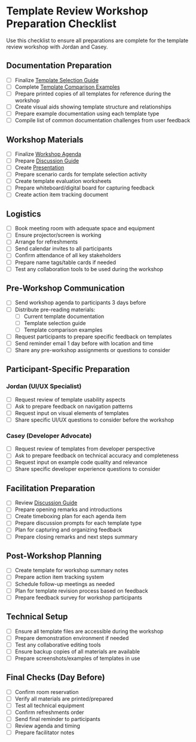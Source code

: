 # Template Review Workshop Preparation Checklist

Use this checklist to ensure all preparations are complete for the template review workshop with Jordan and Casey.

## Documentation Preparation

- [ ] Finalize [Template Selection Guide](../documentation-standards/templates/template-selection-guide.md)
- [ ] Complete [Template Comparison Examples](./template-comparison-examples.md)
- [ ] Prepare printed copies of all templates for reference during the workshop
- [ ] Create visual aids showing template structure and relationships
- [ ] Prepare example documentation using each template type
- [ ] Compile list of common documentation challenges from user feedback

## Workshop Materials

- [ ] Finalize [Workshop Agenda](./template-review-workshop-agenda.md)
- [ ] Prepare [Discussion Guide](./template-review-discussion-guide.md)
- [ ] Create [Presentation](./template-review-presentation.md)
- [ ] Prepare scenario cards for template selection activity
- [ ] Create template evaluation worksheets
- [ ] Prepare whiteboard/digital board for capturing feedback
- [ ] Create action item tracking document

## Logistics

- [ ] Book meeting room with adequate space and equipment
- [ ] Ensure projector/screen is working
- [ ] Arrange for refreshments
- [ ] Send calendar invites to all participants
- [ ] Confirm attendance of all key stakeholders
- [ ] Prepare name tags/table cards if needed
- [ ] Test any collaboration tools to be used during the workshop

## Pre-Workshop Communication

- [ ] Send workshop agenda to participants 3 days before
- [ ] Distribute pre-reading materials:
  - [ ] Current template documentation
  - [ ] Template selection guide
  - [ ] Template comparison examples
- [ ] Request participants to prepare specific feedback on templates
- [ ] Send reminder email 1 day before with location and time
- [ ] Share any pre-workshop assignments or questions to consider

## Participant-Specific Preparation

### Jordan (UI/UX Specialist)

- [ ] Request review of template usability aspects
- [ ] Ask to prepare feedback on navigation patterns
- [ ] Request input on visual elements of templates
- [ ] Share specific UI/UX questions to consider before the workshop

### Casey (Developer Advocate)

- [ ] Request review of templates from developer perspective
- [ ] Ask to prepare feedback on technical accuracy and completeness
- [ ] Request input on example code quality and relevance
- [ ] Share specific developer experience questions to consider

## Facilitation Preparation

- [ ] Review [Discussion Guide](./template-review-discussion-guide.md)
- [ ] Prepare opening remarks and introductions
- [ ] Create timeboxing plan for each agenda item
- [ ] Prepare discussion prompts for each template type
- [ ] Plan for capturing and organizing feedback
- [ ] Prepare closing remarks and next steps summary

## Post-Workshop Planning

- [ ] Create template for workshop summary notes
- [ ] Prepare action item tracking system
- [ ] Schedule follow-up meetings as needed
- [ ] Plan for template revision process based on feedback
- [ ] Prepare feedback survey for workshop participants

## Technical Setup

- [ ] Ensure all template files are accessible during the workshop
- [ ] Prepare demonstration environment if needed
- [ ] Test any collaborative editing tools
- [ ] Ensure backup copies of all materials are available
- [ ] Prepare screenshots/examples of templates in use

## Final Checks (Day Before)

- [ ] Confirm room reservation
- [ ] Verify all materials are printed/prepared
- [ ] Test all technical equipment
- [ ] Confirm refreshments order
- [ ] Send final reminder to participants
- [ ] Review agenda and timing
- [ ] Prepare facilitator notes 
